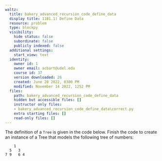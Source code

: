 ```yaml
---
waltz:
  title: bakery_advanced_recursion_code_define_data
  display title: 11B1.1) Define Data
  resource: problem
  type: blockpy
  visibility:
    hide status: false
    subordinate: false
    publicly indexed: false
  additional settings:
    start_view: text
  identity:
    owner id: 1
    owner email: acbart@udel.edu
    course id: 37
    version downloaded: 26
    created: June 28 2022, 0300 PM
    modified: November 14 2022, 1252 PM
  files:
    path: bakery_advanced_recursion_code_define_data
    hidden but accessible files: []
    instructor only files:
    - bakery_advanced_recursion_code_define_data\correct.py
    extra starting files: []
    read-only files: []
---
```

The definition of a `Tree` is given in the code below. Finish the code to create an instance of a Tree that models the following tree of numbers:

```
    1
  5   3
7 9   6 4
```